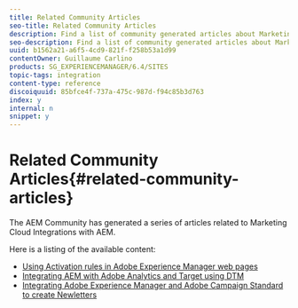 ```yaml
---
title: Related Community Articles
seo-title: Related Community Articles
description: Find a list of community generated articles about Marketing Cloud integrations with AEM.
seo-description: Find a list of community generated articles about Marketing Cloud integrations with AEM.
uuid: b1562a21-a6f5-4cd9-821f-f258b53a1d99
contentOwner: Guillaume Carlino
products: SG_EXPERIENCEMANAGER/6.4/SITES
topic-tags: integration
content-type: reference
discoiquuid: 85bfce4f-737a-475c-987d-f94c85b3d763
index: y
internal: n
snippet: y
---
```


# Related Community Articles{#related-community-articles}

The AEM Community has generated a series of articles related to Marketing Cloud Integrations with AEM.

Here is a listing of the available content:

* [Using Activation rules in Adobe Experience Manager web pages](https://helpx.adobe.com/experience-manager/using/dtm.html)
* [Integrating AEM with Adobe Analytics and Target using DTM](https://helpx.adobe.com/experience-manager/using/integrate-digital-marketing-solutions.html)
* [Integrating Adobe Experience Manager and Adobe Campaign Standard to create Newletters](https://helpx.adobe.com/experience-manager/using/aem_campaign.html)

